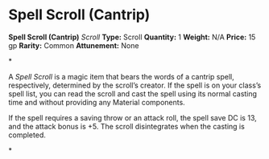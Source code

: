 # Spell Scroll (Cantrip)

**Spell Scroll (Cantrip)**
_Scroll_
**Type:** Scroll
**Quantity:** 1
**Weight:** N/A
**Price:** 15 gp
**Rarity:** Common
**Attunement:** None

*<p>A *Spell Scroll* is a magic item that bears the words of a cantrip spell, respectively, determined by the scroll’s creator. If the spell is on your class’s spell list, you can read the scroll and cast the spell using its normal casting time and without providing any Material components.

If the spell requires a saving throw or an attack roll, the spell save DC is 13, and the attack bonus is +5. The scroll disintegrates when the casting is completed.</p>*